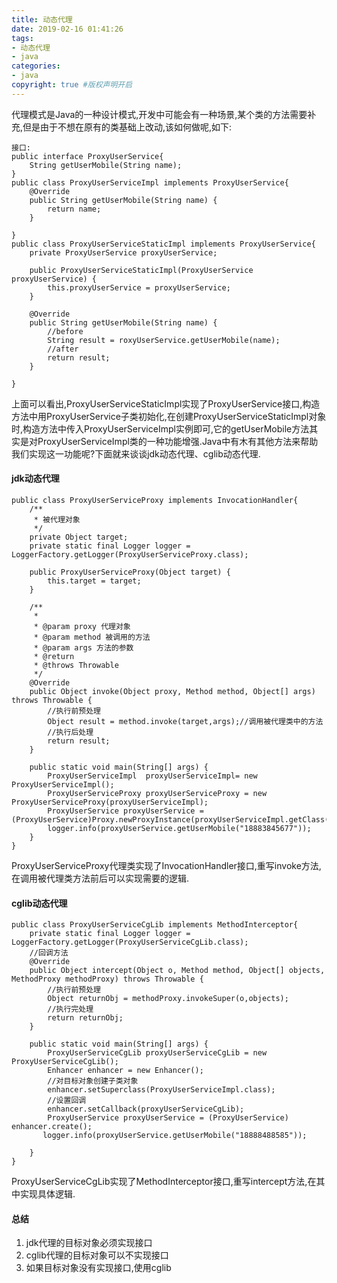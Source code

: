 ```yaml
---
title: 动态代理
date: 2019-02-16 01:41:26
tags:
- 动态代理
- java
categories:
- java   
copyright: true #版权声明开启        
---
```

代理模式是Java的一种设计模式,开发中可能会有一种场景,某个类的方法需要补充,但是由于不想在原有的类基础上改动,该如何做呢,如下:
```
接口:
public interface ProxyUserService{
    String getUserMobile(String name);
}
public class ProxyUserServiceImpl implements ProxyUserService{
    @Override
    public String getUserMobile(String name) {
        return name;
    }
    
}
public class ProxyUserServiceStaticImpl implements ProxyUserService{
    private ProxyUserService proxyUserService;

    public ProxyUserServiceStaticImpl(ProxyUserService proxyUserService) {
        this.proxyUserService = proxyUserService;
    }

    @Override
    public String getUserMobile(String name) {
        //before
        String result = roxyUserService.getUserMobile(name);
        //after
        return result;
    }

}
```
上面可以看出,ProxyUserServiceStaticImpl实现了ProxyUserService接口,构造方法中用ProxyUserService子类初始化,在创建ProxyUserServiceStaticImpl对象时,构造方法中传入ProxyUserServiceImpl实例即可,它的getUserMobile方法其实是对ProxyUserServiceImpl类的一种功能增强.Java中有木有其他方法来帮助我们实现这一功能呢?下面就来谈谈jdk动态代理、cglib动态代理.
#### jdk动态代理
```
public class ProxyUserServiceProxy implements InvocationHandler{
    /**
     * 被代理对象
     */
    private Object target;
    private static final Logger logger = LoggerFactory.getLogger(ProxyUserServiceProxy.class);

    public ProxyUserServiceProxy(Object target) {
        this.target = target;
    }

    /**
     *
     * @param proxy 代理对象
     * @param method 被调用的方法
     * @param args 方法的参数
     * @return
     * @throws Throwable
     */
    @Override
    public Object invoke(Object proxy, Method method, Object[] args) throws Throwable {
        //执行前预处理
        Object result = method.invoke(target,args);//调用被代理类中的方法
        //执行后处理
        return result;
    }

    public static void main(String[] args) {
        ProxyUserServiceImpl  proxyUserServiceImpl= new ProxyUserServiceImpl();
        ProxyUserServiceProxy proxyUserServiceProxy = new ProxyUserServiceProxy(proxyUserServiceImpl);
        ProxyUserService proxyUserService = (ProxyUserService)Proxy.newProxyInstance(proxyUserServiceImpl.getClass().getClassLoader(),proxyUserServiceImpl.getClass().getInterfaces(),proxyUserServiceProxy);
        logger.info(proxyUserService.getUserMobile("18883845677"));
    }
}
```
ProxyUserServiceProxy代理类实现了InvocationHandler接口,重写invoke方法,在调用被代理类方法前后可以实现需要的逻辑.
#### cglib动态代理
```
public class ProxyUserServiceCgLib implements MethodInterceptor{
    private static final Logger logger = LoggerFactory.getLogger(ProxyUserServiceCgLib.class);
    //回调方法
    @Override
    public Object intercept(Object o, Method method, Object[] objects, MethodProxy methodProxy) throws Throwable {
        //执行前预处理
        Object returnObj = methodProxy.invokeSuper(o,objects);
        //执行完处理
        return returnObj;
    }

    public static void main(String[] args) {
        ProxyUserServiceCgLib proxyUserServiceCgLib = new ProxyUserServiceCgLib();
        Enhancer enhancer = new Enhancer();
        //对目标对象创建子类对象
        enhancer.setSuperclass(ProxyUserServiceImpl.class);
        //设置回调
        enhancer.setCallback(proxyUserServiceCgLib);
        ProxyUserService proxyUserService = (ProxyUserService) enhancer.create();
       logger.info(proxyUserService.getUserMobile("18888488585"));

    }
}
```
ProxyUserServiceCgLib实现了MethodInterceptor接口,重写intercept方法,在其中实现具体逻辑.

#### 总结
1. jdk代理的目标对象必须实现接口
2. cglib代理的目标对象可以不实现接口
3. 如果目标对象没有实现接口,使用cglib
